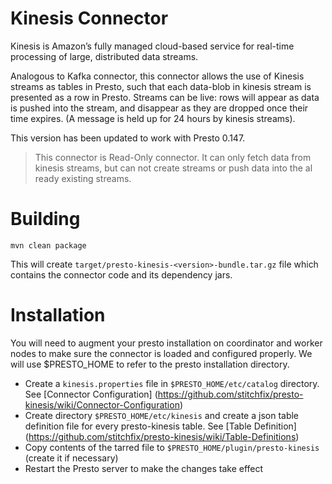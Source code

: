 # Kinesis Connector

Kinesis is Amazon’s fully managed cloud-based service for real-time processing
of large, distributed data streams.

Analogous to Kafka connector, this connector allows the use of Kinesis
streams as tables in Presto, such that each data-blob in kinesis
stream is presented as a row in Presto.  Streams can be live: rows
will appear as data is pushed into the stream, and disappear as they
are dropped once their time expires. (A message is held up for 24
hours by kinesis streams).

This version has been updated to work with Presto 0.147.

> This connector is Read-Only connector. It can only fetch data from
kinesis streams, but can not create streams or push data into the al
ready existing streams.


# Building

    mvn clean package

This will create ``target/presto-kinesis-<version>-bundle.tar.gz``
file which contains the connector code and its dependency jars.

# Installation

You will need to augment your presto installation on coordinator and worker nodes to make sure the connector is loaded and configured properly. We will use $PRESTO_HOME to refer to the presto installation directory.

* Create a ``kinesis.properties`` file in ``$PRESTO_HOME/etc/catalog`` directory. See [Connector Configuration] (https://github.com/stitchfix/presto-kinesis/wiki/Connector-Configuration)
* Create directory ``$PRESTO_HOME/etc/kinesis`` and create a json table definition file for every presto-kinesis table. See [Table Definition] (https://github.com/stitchfix/presto-kinesis/wiki/Table-Definitions)
* Copy contents of the tarred file to ``$PRESTO_HOME/plugin/presto-kinesis`` (create it if necessary)
* Restart the Presto server to make the changes take effect


